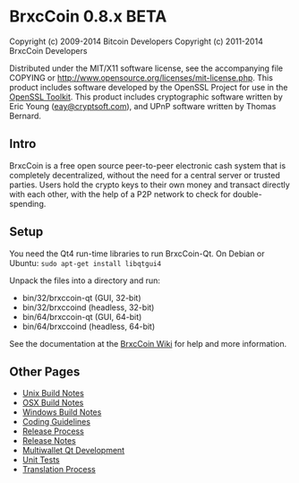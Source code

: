 BrxcCoin 0.8.x BETA
====================

Copyright (c) 2009-2014 Bitcoin Developers
Copyright (c) 2011-2014 BrxcCoin Developers

Distributed under the MIT/X11 software license, see the accompanying
file COPYING or http://www.opensource.org/licenses/mit-license.php.
This product includes software developed by the OpenSSL Project for use in the [OpenSSL Toolkit](http://www.openssl.org/). This product includes
cryptographic software written by Eric Young ([eay@cryptsoft.com](mailto:eay@cryptsoft.com)), and UPnP software written by Thomas Bernard.


Intro
---------------------
BrxcCoin is a free open source peer-to-peer electronic cash system that is
completely decentralized, without the need for a central server or trusted
parties.  Users hold the crypto keys to their own money and transact directly
with each other, with the help of a P2P network to check for double-spending.


Setup
---------------------
You need the Qt4 run-time libraries to run BrxcCoin-Qt. On Debian or Ubuntu:
	`sudo apt-get install libqtgui4`

Unpack the files into a directory and run:

- bin/32/brxccoin-qt (GUI, 32-bit)
- bin/32/brxccoind (headless, 32-bit)
- bin/64/brxccoin-qt (GUI, 64-bit)
- bin/64/brxccoind (headless, 64-bit)

See the documentation at the [BrxcCoin Wiki](http://brxccoin.info)
for help and more information.


Other Pages
---------------------
- [Unix Build Notes](build-unix.md)
- [OSX Build Notes](build-osx.md)
- [Windows Build Notes](build-msw.md)
- [Coding Guidelines](coding.md)
- [Release Process](release-process.md)
- [Release Notes](release-notes.md)
- [Multiwallet Qt Development](multiwallet-qt.md)
- [Unit Tests](unit-tests.md)
- [Translation Process](translation_process.md)
